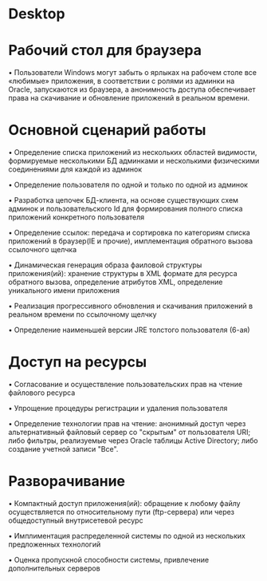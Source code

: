 # Desktop

# Рабочий стол для браузера
• Пользователи Windows могут забыть о ярлыках на рабочем столе все «любимые» приложения, в соответствии с ролями из админки на Oracle, запускаются из браузера, а анонимность доступа обеспечивает права на скачивание и обновление приложений в реальном времени.
# Основной сценарий работы
• Определение списка приложений из нескольких областей видимости, формируемые несколькими БД админками и несколькими физическими соединениями для каждой из админок

• Определение пользователя по одной и только по одной из админок

• Разработка цепочек БД-клиента, на основе существующих схем админок и пользовательского Id для формирования полного списка приложений конкретного пользователя

• Определение ссылок: передача и сортировка по категориям списка приложений в браузер(IE и прочие), имплементация обратного вызова ссылочного щелчка

• Динамическая генерация образа фаиловой структуры приложения(ий): хранение структуры в XML формате для ресурса обратного вызова, определение атрибутов XML, определение уникального имени приложения

• Реализация прогрессивного обновления и скачивания приложений в реальном времени по ссылочному щелчку

• Определение наименьшей версии JRE толстого пользователя (6-ая)

# Доступ на ресурсы
• Согласование и осуществление пользовательских прав на чтение файлового ресурса

• Упрощение процедуры регистрации и удаления пользователя

• Определение технологии прав на чтение: анонимный доступ через альтернативный файловый сервер со "скрытым" от пользователя URI; либо фильтры, реализуемые через Oracle таблицы Active Directory; либо создание учетной записи "Все".

# Разворачивание
• Компактный доступ приложения(ий): обращение к любому файлу осуществляется по относительному пути (ftp-сервера) или через общедоступный внутрисетевой ресурс

• Имплиментация распределенной системы по одной из нескольких предложенных технологий

• Оценка пропускной способности системы, привлечение дополнительных серверов
